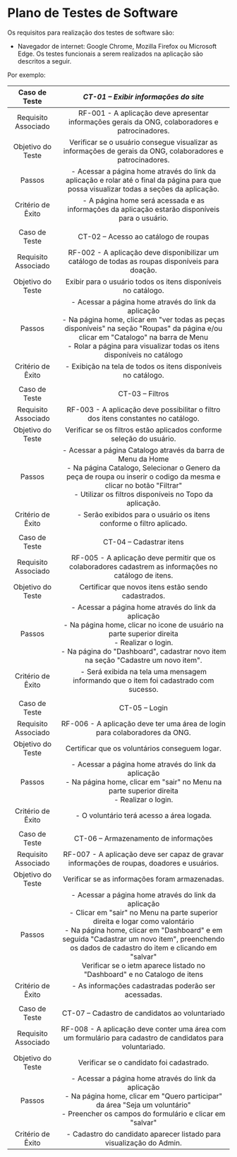 # Plano de Testes de Software

Os requisitos para realização dos testes de software são:

* Navegador de internet: Google Chrome, Mozilla Firefox ou Microsoft Edge.
Os testes funcionais a serem realizados na aplicação são descritos a seguir.

Por exemplo:
 
| **Caso de Teste** 	| *CT-01 – Exibir informações do site*	|
|:---:	|:---:	|
|	Requisito Associado 	| RF-001 - A aplicação deve apresentar informações gerais da ONG, colaboradores e patrocinadores. |
| Objetivo do Teste 	| Verificar se o usuário consegue visualizar as informações de gerais da ONG, colaboradores e patrocinadores. |
| Passos 	| - Acessar a página home através do link da aplicação e rolar até o final da página para que possa visualizar todas a seções da aplicação. |
|Critério de Êxito | - A página home será acessada e as informações da aplicação estarão disponíveis para o usuário. |
|  	|  	|
| Caso de Teste 	| CT-02 – Acesso ao catálogo de roupas	|
|Requisito Associado | RF-002	- A aplicação deve disponibilizar um catálogo de todas as roupas disponíveis para doação. |
| Objetivo do Teste 	| Exibir para o usuário todos os itens disponíveis no catálogo. |
| Passos 	| - Acessar a página home através do link da aplicação <br> - Na página home, clicar em "ver todas as peças disponíveis" na seção "Roupas" da página e/ou clicar em "Catalogo" na barra de Menu <br> - Rolar a página para visualizar todas os itens disponíveis no catálogo <br> |
|Critério de Êxito | - Exibição na tela de todos os itens disponíveis no catálogo. |
|  	|  	|
| Caso de Teste 	| CT-03 – Filtros	|
|Requisito Associado | RF-003	- A aplicação deve possibilitar o filtro dos itens constantes no catálogo. |
| Objetivo do Teste 	| Verificar se os filtros estão aplicados conforme seleção do usuário. |
| Passos 	| - Acessar a página Catalogo através da barra de Menu da Home <br> - Na página Catalogo, Selecionar o Genero da peça de roupa ou inserir o codigo da mesma e clicar no botão "Filtrar" <br> - Utilizar os filtros disponíveis no Topo da aplicação. <br> |
|Critério de Êxito | - Serão exibidos para o usuário os itens conforme o filtro aplicado. |
|  	|  	|
| Caso de Teste 	| CT-04 – Cadastrar itens	|
|Requisito Associado | RF-005	- A aplicação deve permitir que os colaboradores cadastrem as informações no catálogo de itens. |
| Objetivo do Teste 	| Certificar que novos itens estão sendo cadastrados. |
| Passos 	| - Acessar a página home através do link da aplicação <br> - Na página home, clicar no icone de usuário na parte superior direita <br> - Realizar o login. <br> - Na página do "Dashboard", cadastrar novo item na seção "Cadastre um novo item". <br> |
|Critério de Êxito | - Será exibida na tela uma mensagem informando que o item foi cadastrado com sucesso. |
|  	|  	|
| Caso de Teste 	| CT-05 – Login	|
|Requisito Associado | RF-006	- A aplicação deve ter uma área de login para colaboradores da ONG. |
| Objetivo do Teste 	| Certificar que os voluntários conseguem logar. |
| Passos 	| - Acessar a página home através do link da aplicação <br> - Na página home, clicar em "sair" no Menu na parte superior direita <br> - Realizar o login. <br> |
|Critério de Êxito | - O voluntário terá acesso a área logada. |
|  	|  	|
| Caso de Teste 	| CT-06 – Armazenamento de informações 	|
|Requisito Associado | RF-007	- A aplicação deve ser capaz de gravar informações de roupas, doadores e usuários. |
| Objetivo do Teste 	| Verificar se as informações foram armazenadas. |
| Passos 	| - Acessar a página home através do link da aplicação <br> - Clicar em "sair" no Menu na parte superior direita e logar como valontário <br> - Na página home, clicar em "Dashboard" e em seguida "Cadastrar um novo item", preenchendo os dados de cadastro do item e clicando em "salvar" <br> Verificar se o ietm aparece listado no "Dashboard" e no Catalogo de itens <br> |
|Critério de Êxito | - As informações cadastradas poderão ser acessadas. |
|  	|  	|
| Caso de Teste 	| CT-07 – Cadastro de candidatos ao voluntariado |
|Requisito Associado | RF-008	- A aplicação deve conter uma área com um formulário para cadastro de candidatos para voluntariado. |
| Objetivo do Teste 	| Verificar se o candidato foi cadastrado. |
| Passos 	| - Acessar a página home através do link da aplicação <br> - Na página home, clicar em "Quero participar" da área "Seja um voluntário" <br> - Preencher os campos do formulário e clicar em "salvar" <br> |
|Critério de Êxito | - Cadastro do candidato aparecer listado para visualização do Admin. |

